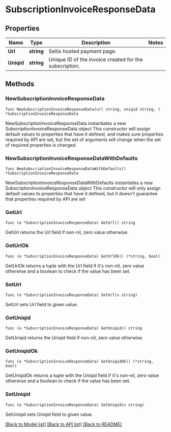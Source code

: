 # SubscriptionInvoiceResponseData

## Properties

Name | Type | Description | Notes
------------ | ------------- | ------------- | -------------
**Url** | **string** | Sellix hosted payment page. | 
**Uniqid** | **string** | Unique ID of the invoice created for the subscription. | 

## Methods

### NewSubscriptionInvoiceResponseData

`func NewSubscriptionInvoiceResponseData(url string, uniqid string, ) *SubscriptionInvoiceResponseData`

NewSubscriptionInvoiceResponseData instantiates a new SubscriptionInvoiceResponseData object
This constructor will assign default values to properties that have it defined,
and makes sure properties required by API are set, but the set of arguments
will change when the set of required properties is changed

### NewSubscriptionInvoiceResponseDataWithDefaults

`func NewSubscriptionInvoiceResponseDataWithDefaults() *SubscriptionInvoiceResponseData`

NewSubscriptionInvoiceResponseDataWithDefaults instantiates a new SubscriptionInvoiceResponseData object
This constructor will only assign default values to properties that have it defined,
but it doesn't guarantee that properties required by API are set

### GetUrl

`func (o *SubscriptionInvoiceResponseData) GetUrl() string`

GetUrl returns the Url field if non-nil, zero value otherwise.

### GetUrlOk

`func (o *SubscriptionInvoiceResponseData) GetUrlOk() (*string, bool)`

GetUrlOk returns a tuple with the Url field if it's non-nil, zero value otherwise
and a boolean to check if the value has been set.

### SetUrl

`func (o *SubscriptionInvoiceResponseData) SetUrl(v string)`

SetUrl sets Url field to given value.


### GetUniqid

`func (o *SubscriptionInvoiceResponseData) GetUniqid() string`

GetUniqid returns the Uniqid field if non-nil, zero value otherwise.

### GetUniqidOk

`func (o *SubscriptionInvoiceResponseData) GetUniqidOk() (*string, bool)`

GetUniqidOk returns a tuple with the Uniqid field if it's non-nil, zero value otherwise
and a boolean to check if the value has been set.

### SetUniqid

`func (o *SubscriptionInvoiceResponseData) SetUniqid(v string)`

SetUniqid sets Uniqid field to given value.



[[Back to Model list]](../README.md#documentation-for-models) [[Back to API list]](../README.md#documentation-for-api-endpoints) [[Back to README]](../README.md)


